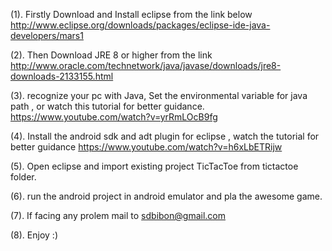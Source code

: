 (1). Firstly Download and Install eclipse from the link below
http://www.eclipse.org/downloads/packages/eclipse-ide-java-developers/mars1

(2). Then Download JRE 8 or higher from the link 
http://www.oracle.com/technetwork/java/javase/downloads/jre8-downloads-2133155.html

(3). recognize your pc with Java, Set the environmental variable for java path , or watch this tutorial for better guidance. 
https://www.youtube.com/watch?v=yrRmLOcB9fg

(4). Install the android sdk and adt plugin for eclipse , watch the tutorial for better guidance
https://www.youtube.com/watch?v=h6xLbETRijw

(5). Open eclipse and import existing project TicTacToe from tictactoe folder. 

(6). run the android project in android emulator and pla the awesome game.

(7). If facing any prolem mail to sdbibon@gmail.com

(8). Enjoy :)
